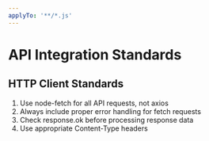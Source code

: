 ```yaml
---
applyTo: '**/*.js'
---
```

# API Integration Standards

## HTTP Client Standards

1. Use node-fetch for all API requests, not axios
2. Always include proper error handling for fetch requests
3. Check response.ok before processing response data
4. Use appropriate Content-Type headers
